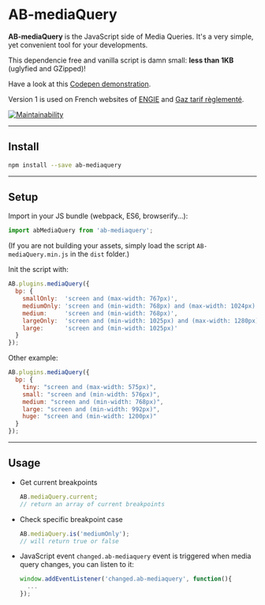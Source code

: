 # **AB-mediaQuery**

**AB-mediaQuery** is the JavaScript side of Media Queries. It's a very simple, yet convenient tool for your developments.

This dependencie free and vanilla script is damn small: **less than 1KB** (uglyfied and GZipped)!

Have a look at this [Codepen demonstration](https://codepen.io/lordfpx/pen/MeaWmV?editors=0010).

Version 1 is used on French websites of [ENGIE](https://particuliers.engie.fr) and [Gaz tarif règlementé](https://gaz-tarif-reglemente.fr/).

[![Maintainability](https://api.codeclimate.com/v1/badges/0d5481a675183a5d3c01/maintainability)](https://codeclimate.com/github/lordfpx/AB-mediaQuery/maintainability)

---

## **Install**

```bash
npm install --save ab-mediaquery
````

---

## **Setup**

Import in your JS bundle (webpack, ES6, browserify...):
```js
import abMediaQuery from 'ab-mediaquery';
```

(If you are not building your assets, simply load the script `AB-mediaQuery.min.js` in the `dist` folder.)

Init the script with:
```js
AB.plugins.mediaQuery({
  bp: {
    smallOnly:  'screen and (max-width: 767px)',
    mediumOnly: 'screen and (min-width: 768px) and (max-width: 1024px)',
    medium:     'screen and (min-width: 768px)',
    largeOnly:  'screen and (min-width: 1025px) and (max-width: 1280px)',
    large:      'screen and (min-width: 1025px)'
  }
});
```

Other example:

```js
AB.plugins.mediaQuery({
  bp: {
    tiny: "screen and (max-width: 575px)",
    small: "screen and (min-width: 576px)",
    medium: "screen and (min-width: 768px)",
    large: "screen and (min-width: 992px)",
    huge: "screen and (min-width: 1200px)"
  }
});
```

---

## **Usage**

- Get current breakpoints
  ```js
  AB.mediaQuery.current;
  // return an array of current breakpoints
  ```

- Check specific breakpoint case
  ```js
  AB.mediaQuery.is('mediumOnly');
  // will return true or false
  ```

- JavaScript event
  `changed.ab-mediaquery` event is triggered when media query changes, you can listen to it:

  ```js
  window.addEventListener('changed.ab-mediaquery', function(){
    ...
  });
  ```
